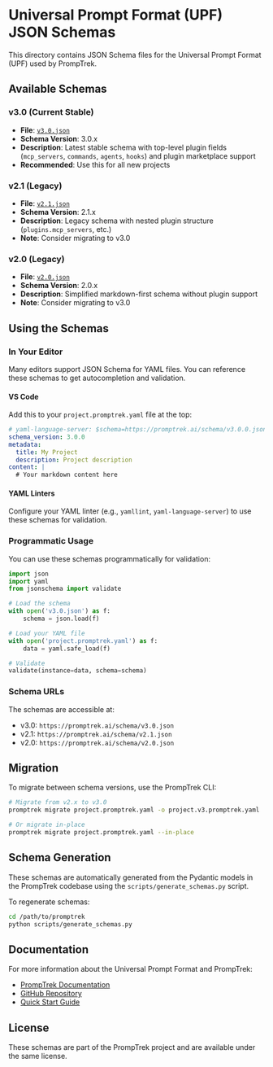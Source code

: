 # Universal Prompt Format (UPF) JSON Schemas

This directory contains JSON Schema files for the Universal Prompt Format (UPF) used by PrompTrek.

## Available Schemas

### v3.0 (Current Stable)
- **File**: [`v3.0.json`](v3.0.json)
- **Schema Version**: 3.0.x
- **Description**: Latest stable schema with top-level plugin fields (`mcp_servers`, `commands`, `agents`, `hooks`) and plugin marketplace support
- **Recommended**: Use this for all new projects

### v2.1 (Legacy)
- **File**: [`v2.1.json`](v2.1.json)
- **Schema Version**: 2.1.x
- **Description**: Legacy schema with nested plugin structure (`plugins.mcp_servers`, etc.)
- **Note**: Consider migrating to v3.0

### v2.0 (Legacy)
- **File**: [`v2.0.json`](v2.0.json)
- **Schema Version**: 2.0.x
- **Description**: Simplified markdown-first schema without plugin support
- **Note**: Consider migrating to v3.0

## Using the Schemas

### In Your Editor

Many editors support JSON Schema for YAML files. You can reference these schemas to get autocompletion and validation.

#### VS Code

Add this to your `project.promptrek.yaml` file at the top:

```yaml
# yaml-language-server: $schema=https://promptrek.ai/schema/v3.0.0.json
schema_version: 3.0.0
metadata:
  title: My Project
  description: Project description
content: |
  # Your markdown content here
```

#### YAML Linters

Configure your YAML linter (e.g., `yamllint`, `yaml-language-server`) to use these schemas for validation.

### Programmatic Usage

You can use these schemas programmatically for validation:

```python
import json
import yaml
from jsonschema import validate

# Load the schema
with open('v3.0.json') as f:
    schema = json.load(f)

# Load your YAML file
with open('project.promptrek.yaml') as f:
    data = yaml.safe_load(f)

# Validate
validate(instance=data, schema=schema)
```

### Schema URLs

The schemas are accessible at:

- v3.0: `https://promptrek.ai/schema/v3.0.json`
- v2.1: `https://promptrek.ai/schema/v2.1.json`
- v2.0: `https://promptrek.ai/schema/v2.0.json`

## Migration

To migrate between schema versions, use the PrompTrek CLI:

```bash
# Migrate from v2.x to v3.0
promptrek migrate project.promptrek.yaml -o project.v3.promptrek.yaml

# Or migrate in-place
promptrek migrate project.promptrek.yaml --in-place
```

## Schema Generation

These schemas are automatically generated from the Pydantic models in the PrompTrek codebase using the `scripts/generate_schemas.py` script.

To regenerate schemas:

```bash
cd /path/to/promptrek
python scripts/generate_schemas.py
```

## Documentation

For more information about the Universal Prompt Format and PrompTrek:

- [PrompTrek Documentation](https://flamingquaks.github.io/promptrek/)
- [GitHub Repository](https://github.com/flamingquaks/promptrek)
- [Quick Start Guide](https://flamingquaks.github.io/promptrek/quick-start.html)

## License

These schemas are part of the PrompTrek project and are available under the same license.
